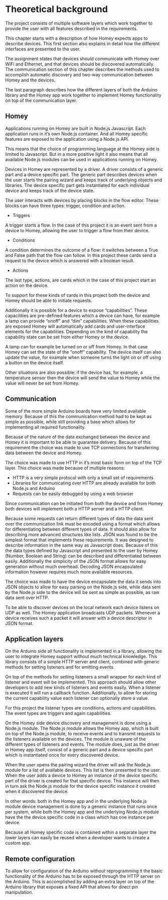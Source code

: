 # Theoretical background

The project consists of multiple software layers which work together to provide the user with all features described in the requirements.

This chapter starts with a description of how Homey expects apps to describe devices. This first section also explains in detail how the different interfaces are presented to the user.

The assignment states that devices should communicate with Homey over WiFi and Ethernet, and that devices should be discovered automatically. The communication section of this chapter describes the methods used to accomplish automatic discovery and two-way communication between Homey and the devices.

The last paragraph describes how the different layers of both the Arduino library and the Homey app work together to implement Homey functionality on top of the communication layer.

## Homey

Applications running on Homey are built in Node.js Javascript. Each application runs in it’s own Node.js container. And all Homey specific features are exposed to the application using a Node.js API.

This means that the choice of programming language at the Homey side is limited to Javascript. But in a more positive light it also means that all available Node.js modules can be used in applications running on Homey.

Devices in Homey are represented by a driver. A driver consists of a generic part and a device specific part. The generic part describes devices when the user starts the pairing wizard and keeps track of underlying objects and libraries. The device specific part gets instantiated for each individual device and keeps track of the device state.

The user interacts with devices by placing blocks in the flow editor. These blocks can have three types: trigger, condition and action.

* Triggers

A trigger starts a flow. In the case of this project it is an event sent from a device to Homey, allowing the user to trigger a flow from their device.

* Conditions

A condition determines the outcome of a flow: it switches between a True and False path that the flow can follow. In this project these cards send a request to the device which is answered with a boolean result.

* Actions

The last type, actions, are cards which in the case of this project start an action on the device.

To support for these kinds of cards in this project both the device and Homey should be able to initiate requests.

Additionally it is possible for a device to expose “capabilities”. These capacilities are pre-defined features which a device can have, for example a lamp can provide “onoff” and “dim” capabilities. When these capabilities are exposed Homey will automatically add cards and user-interface elements for the capabilities. Depending on the kind of capability the capability state can be set from either Homey or the device.

A lamp can for example be turned on or off from Homey. In that case Homey can set the state of the “onoff” capability. The device itself can also update the value, for example when someone turns the light on or off using a button on the device itself.

Other situations are also possible: if the device has, for example, a temperature sensor then the device will send the value to Homey while the value will never be set from Homey.

## Communication

Some of the more simple Arduino boards have very limited available memory. Because of this the communication method had to be kept as simple as possible, while still providing a base which allows for implementing all required functionality.

Because of the nature of the data exchanged between the device and Homey it is important to be able to guarantee delivery. Because of this requirement the choice was made to use TCP connections for transferring data between the device and Homey.

The choice was made to use HTTP in it’s most basic form on top of the TCP layer. This choice was made because of multiple reasons:

* HTTP is a very simple protocol with only a small set of requirements
* Libraries for communicating over HTTP are already available for both Node.js and Arduino
* Requests can be easily debugged by using a web browser

Since communication can be initiated from both the device and from Homey both devices will implement both a HTTP server and a HTTP client.

Because some requests can return different types of data the data sent over the communication link must be encoded using a format which allows for differentiating between different types of data. It should also allow for describing more advanced structures like lists. JSON was found to be the simplest format that implements these requirements. It was designed to describe information in the same way as Javascript does. Because of this the data types defined by Javascript and presented to the user by Homey (Number, Boolean and String) can be described and differentiated between easily. Additionally the simplicity of the JSON format allows for easy generation without much overhead. Decoding JSON encapsulated information however requires much more available resources.

The choice was made to have the device encapsulate the data it sends into JSON objects to allow for easy parsing on the Node.js side, while data sent by the Node.js side to the device will be sent as simple as possible, as raw data sent over HTTP.

To be able to discover devices on the local network each device listens on UDP as well. The Homey application broadcasts UDP packets. Whenever a device receives such a packet it will answer with a device descriptor in JSON format.

## Application layers

On the Arduino side all functionality is implemented in a library, allowing the user to integrate Homey support without much technical knowledge. This library consists of a simple HTTP server and client, combined with generic methods for setting listeners and for emitting events.

On top of the methods for setting listeners a small wrapper for each kind of listener and event will be implemented. This approach should allow other developers to add new kinds of listeners and events easily. When a listener is executed it will run a callback function. Additionally, to allow for storing the current capability value each listener can optionally store a value.

For this project the listener types are conditions, actions and capabilities. The event types are triggers and again capabilities.

On the Homey side device discovery and management is done using a Node.js module. The Node.js module allows the Homey app, which is built on top of the Node.js module, to receive events and to transmit requests to the listeners available on the devices. The module is unaware of the different types of listeners and events. The module does, just as the driver in Homey app itself, consist of a generic part and a device specific part which is instantiated once for every discovered device.

When the user opens the pairing wizard the driver will ask the Node.js module for a list of available devices. This list is then presented to the user. When the user adds a device to Homey an instance of the device specific part of the driver is created for that specific device. This instance will then in turn ask the Node.js module for the device specific instance it created when it discovered the device.

In other words: both in the Homey app and in the underlying Node.js module device management is done by a generic instance that runs once per system, while both the Homey app and the underlying Node.js module have the the device specific code in a class which has one instance per device.

Because all Homey specific code is contained within a separate layer the lower layers can easily be reused when a developer wants to create a custom app.

## Remote configuration

To allow for configuration of the Arduino without reprogramming it the basic functionality of the Arduino has to be exposed through the HTTP server on the Arduino. This is accomplished by adding an extra layer on top of the Arduino library that exposes a fixed API that allows for direct pin manipulation.
